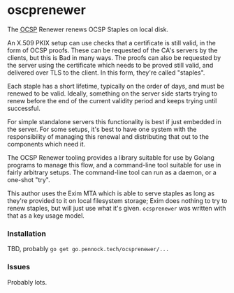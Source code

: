 oscprenewer
===========

The <abbr title='Online Certificate Status Protocol'>OCSP</abbr> Renewer
renews OCSP Staples on local disk.

An X.509 PKIX setup can use checks that a certificate is still valid, in the
form of OCSP proofs.  These can be requested of the CA's servers by the
clients, but this is Bad in many ways.  The proofs can also be requested by
the server using the certificate which needs to be proved still valid, and
delivered over TLS to the client.  In this form, they're called "staples".

Each staple has a short lifetime, typically on the order of days, and must be
renewed to be valid.  Ideally, something on the server side starts trying to
renew before the end of the current validity period and keeps trying until
successful.

For simple standalone servers this functionality is best if just embedded in
the server.  For some setups, it's best to have one system with the
responsibility of managing this renewal and distributing that out to the
components which need it.

The OCSP Renewer tooling provides a library suitable for use by Golang
programs to manage this flow, and a command-line tool suitable for use in
fairly arbitrary setups.  The command-line tool can run as a daemon, or a
one-shot "try".

This author uses the Exim MTA which is able to serve staples as long as
they're provided to it on local filesystem storage; Exim does nothing to try
to renew staples, but will just use what it's given.  `ocsprenewer` was
written with that as a key usage model.


### Installation

TBD, probably `go get go.pennock.tech/ocsprenewer/...`


### Issues

Probably lots.

